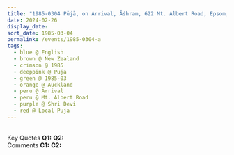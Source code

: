 ```yaml
---
title: "1985-0304 Pūjā, on Arrival, Āśhram, 622 Mt. Albert Road, Epsom, Auckland, New Zealand"
date: 2024-02-26
display_date: 
sort_date: 1985-03-04
permalink: /events/1985-0304-a
tags:
  - blue @ English
  - brown @ New Zealand
  - crimson @ 1985
  - deeppink @ Puja
  - green @ 1985-03
  - orange @ Auckland
  - peru @ Arrival  
  - peru @ Mt. Albert Road
  - purple @ Shri Devi
  - red @ Local Puja    
---
```


<br>

<wave-list>
  <list-title color="DarkSeaGreen" width="55">Key Quotes</list-title>
  <list-item color="BlanchedAlmond" width="280"><b>Q1:</b> <i></i></list-item>
  <list-item color="Lavender" width="280"><b>Q2:</b> <i></i></list-item>
</wave-list>

<br>

<wave-list>
  <list-title color="DarkSeaGreen" width="55">Comments</list-title>
  <list-item color="BlanchedAlmond" width="280"><b>C1:</b> <i></i></list-item>
  <list-item color="Lavender" width="280"><b>C2:</b> <i></i></list-item>
</wave-list>